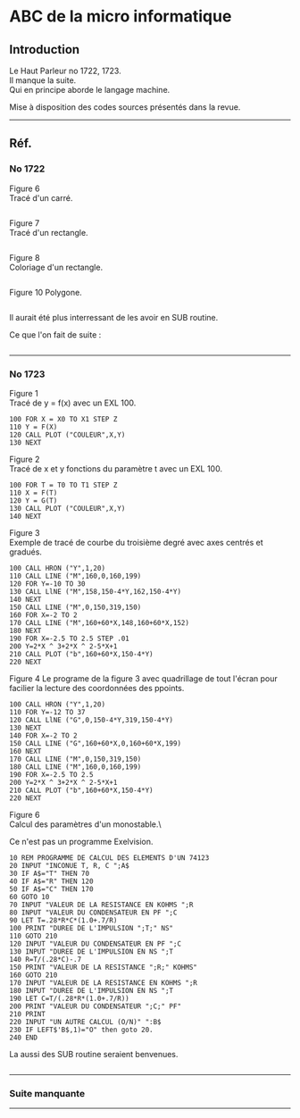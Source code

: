 # ABC de la micro informatique

## Introduction

Le Haut Parleur no 1722, 1723.\
Il manque la suite.\
Qui en principe aborde le langage machine.

Mise à disposition des codes sources présentés dans la revue.

___
## Réf.

### No 1722

Figure 6\
Tracé d'un carré.

```basic

```

Figure 7\
Tracé d'un rectangle.

```basic

```

Figure 8\
Coloriage d'un rectangle.

```basic

```

Figure 10
Polygone.

```basic

```

Il aurait été plus interressant de les avoir en SUB routine.

Ce que l'on fait de suite :


```basic

```

___
### No 1723


Figure 1\
Tracé de y = f(x) avec un EXL 100.

```basic
100 FOR X = X0 TO X1 STEP Z
110 Y = F(X)
120 CALL PLOT ("COULEUR",X,Y)
130 NEXT
```

Figure 2\
Tracé de x et y fonctions du paramètre t avec un EXL 100.

```basic
100 FOR T = T0 TO T1 STEP Z
110 X = F(T)
120 Y = G(T)
130 CALL PLOT ("COULEUR",X,Y)
140 NEXT
```

Figure 3\
Exemple de tracé de courbe du troisième degré avec axes centrés et gradués.

```basic
100 CALL HRON ("Y",1,20)
110 CALL LINE ("M",160,0,160,199)
120 FOR Y=-10 TO 30
130 CALL LlNE ("M",158,150-4*Y,162,150-4*Y)
140 NEXT
150 CALL LINE ("M",0,150,319,150)
160 FOR X=-2 TO 2
170 CALL LINE ("M",160+60*X,148,160+60*X,152)
180 NEXT
190 FOR X=-2.5 TO 2.5 STEP .01
200 Y=2*X ^ 3+2*X ^ 2-5*X+1
210 CALL PLOT ("b",160+60*X,150-4*Y)
220 NEXT
```

Figure 4
Le programe de la figure 3 avec quadrillage de tout l'écran pour facilier la lecture des coordonnées des ppoints.

```basic
100 CALL HRON ("Y",1,20)
110 FOR Y=-12 TO 37
120 CALL LlNE ("G",0,150-4*Y,319,150-4*Y)
130 NEXT
140 FOR X=-2 TO 2
150 CALL LINE ("G",160+60*X,0,160+60*X,199)
160 NEXT
170 CALL LINE ("M",0,150,319,150)
180 CALL LINE ("M",160,0,160,199)
190 FOR X=-2.5 TO 2.5
200 Y=2*X ^ 3+2*X ^ 2-5*X+1
210 CALL PLOT ("b",160+60*X,150-4*Y)
220 NEXT
```

Figure 6\
Calcul des paramètres d'un monostable.\

Ce n'est pas un programme Exelvision.

```basic
10 REM PROGRAMME DE CALCUL DES ELEMENTS D'UN 74123
20 INPUT "INCONUE T, R, C ";A$
30 IF A$="T" THEN 70
40 IF A$="R" THEN 120
50 IF A$="C" THEN 170
60 GOTO 10
70 INPUT "VALEUR DE LA RESISTANCE EN KOHMS ";R
80 INPUT "VALEUR DU CONDENSATEUR EN PF ";C
90 LET T=.28*R*C*(1.0+.7/R)
100 PRINT "DUREE DE L'IMPULSION ";T;" NS"
110 GOTO 210
120 INPUT "VALEUR DU CONDENSATEUR EN PF ";C
130 INPUT "DUREE DE L'IMPULSION EN NS ";T
140 R=T/(.28*C)-.7
150 PRINT "VALEUR DE LA RESISTANCE ";R;" KOHMS"
160 GOTO 210
170 INPUT "VALEUR DE LA RESISTANCE EN KOHMS ";R
180 INPUT "DUREE DE L'IMPULSION EN NS ";T
190 LET C=T/(.28*R*(1.0+.7/R))
200 PRINT "VALEUR DU CONDENSATEUR ";C;" PF"
210 PRINT
220 INPUT "UN AUTRE CALCUL (O/N)" ":B$
230 IF LEFT$'B$,1)="O" then goto 20.
240 END 
```

La aussi des SUB routine seraient benvenues.

```basic

```


___
### Suite manquante

___